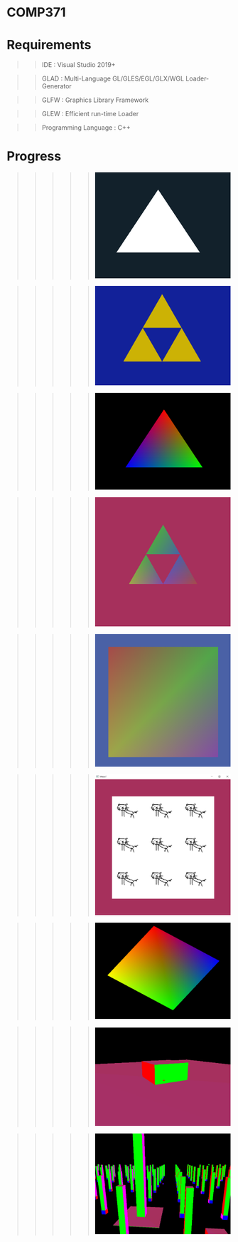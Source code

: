 # COMP371

# Requirements

> > IDE : Visual Studio 2019+

> > GLAD : Multi-Language GL/GLES/EGL/GLX/WGL Loader-Generator

> > GLFW : Graphics Library Framework

> > GLEW : Efficient run-time Loader

> > Programming Language : C++

# Progress

> > > > > ![til](progress/s2.PNG)

> > > > > ![til](progress/s1.PNG)

> > > > > ![til](progress/s3.PNG)

> > > > > ![til](progress/s4.PNG)

> > > > > ![til](progress/s5.PNG)

> > > > > ![til](progress/s6.PNG)

> > > > > ![til](progress/s7.PNG)

> > > > > ![til](progress/s8.PNG)

> > > > > ![til](progress/s9.PNG)
